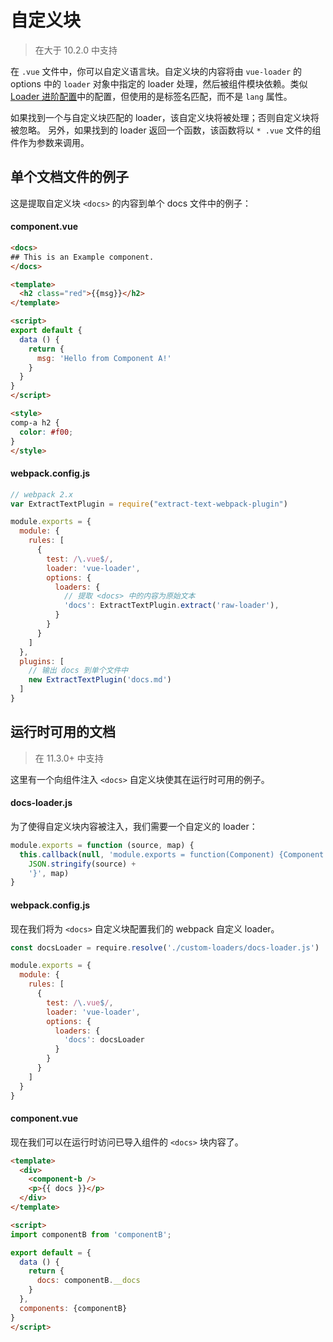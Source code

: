 # 自定义块

> 在大于 10.2.0 中支持

在 `.vue` 文件中，你可以自定义语言块。自定义块的内容将由 `vue-loader` 的 options 中的 `loader` 对象中指定的 loader 处理，然后被组件模块依赖。类似 [Loader 进阶配置](../configurations/advanced.md)中的配置，但使用的是标签名匹配，而不是 `lang` 属性。

如果找到一个与自定义块匹配的 loader，该自定义块将被处理；否则自定义块将被忽略。
另外，如果找到的 loader 返回一个函数，该函数将以 `* .vue` 文件的组件作为参数来调用。

## 单个文档文件的例子

这是提取自定义块 `<docs>` 的内容到单个 docs 文件中的例子：

#### component.vue

``` html
<docs>
## This is an Example component.
</docs>

<template>
  <h2 class="red">{{msg}}</h2>
</template>

<script>
export default {
  data () {
    return {
      msg: 'Hello from Component A!'
    }
  }
}
</script>

<style>
comp-a h2 {
  color: #f00;
}
</style>
```

#### webpack.config.js

``` js
// webpack 2.x
var ExtractTextPlugin = require("extract-text-webpack-plugin")

module.exports = {
  module: {
    rules: [
      {
        test: /\.vue$/,
        loader: 'vue-loader',
        options: {
          loaders: {
            // 提取 <docs> 中的内容为原始文本
            'docs': ExtractTextPlugin.extract('raw-loader'),
          }
        }
      }
    ]
  },
  plugins: [
    // 输出 docs 到单个文件中
    new ExtractTextPlugin('docs.md')
  ]
}
```

## 运行时可用的文档

> 在 11.3.0+ 中支持

这里有一个向组件注入 `<docs>` 自定义块使其在运行时可用的例子。

#### docs-loader.js

为了使得自定义块内容被注入，我们需要一个自定义的 loader：

``` js
module.exports = function (source, map) {
  this.callback(null, 'module.exports = function(Component) {Component.options.__docs = ' +
    JSON.stringify(source) +
    '}', map)
}
```

#### webpack.config.js

现在我们将为 `<docs>` 自定义块配置我们的 webpack 自定义 loader。

``` js
const docsLoader = require.resolve('./custom-loaders/docs-loader.js')

module.exports = {
  module: {
    rules: [
      {
        test: /\.vue$/,
        loader: 'vue-loader',
        options: {
          loaders: {
            'docs': docsLoader
          }
        }
      }
    ]
  }
}
```

#### component.vue

现在我们可以在运行时访问已导入组件的 `<docs>` 块内容了。

``` html
<template>
  <div>
    <component-b />
    <p>{{ docs }}</p>
  </div>
</template>

<script>
import componentB from 'componentB';

export default = {
  data () {
    return {
      docs: componentB.__docs
    }
  },
  components: {componentB}
}
</script>
```
